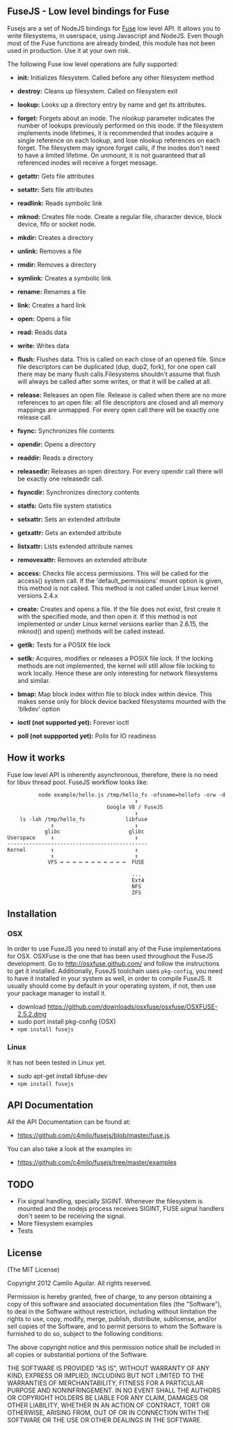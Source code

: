 ## FuseJS - Low level bindings for Fuse
Fusejs are a set of NodeJS bindings for [Fuse](http://fuse.sourceforge.net/) low level API. It allows you to write filesystems, in userspace, using Javascript and NodeJS. Even though most of the Fuse functions are already binded, this module has not been used in production. Use it at your own risk. 

The following Fuse low level operations are fully supported:

* **init:** Initializes filesystem. Called before any other filesystem method
* **destroy:** Cleans up filesystem. Called on filesystem exit
* **lookup:** Looks up a directory entry by name and get its attributes.
* **forget:** Forgets about an inode. The nlookup parameter indicates the number of lookups previously performed on this inode. If the filesystem implements inode lifetimes, it is recommended that inodes acquire a single reference on each lookup, and lose nlookup references on each forget. The filesystem may ignore forget calls, if the inodes don't need to have a limited lifetime. On unmount, it is not guaranteed that all referenced inodes will receive a forget message.

* **getattr:** Gets file attributes
* **setattr:** Sets file attributes
* **readlink:** Reads symbolic link
* **mknod:** Creates file node. Create a regular file, character device, block device, fifo or socket node.
* **mkdir:** Creates a directory
* **unlink:** Removes a file
* **rmdir:** Removes a directory
* **symlink:** Creates a symbolic link
* **rename:** Renames a file
* **link:** Creates a hard link
* **open:** Opens a file 
* **read:** Reads data
* **write:** Writes data
* **flush:** Flushes data. This is called on each close of an opened file. Since file descriptors can be duplicated (dup, dup2, fork), for one open call there may be many flush calls.Filesystems shouldn't assume that flush will always be called after some writes, or that it will be called at all.
* **release:** Releases an open file. Release is called when there are no more references to an open file: all file descriptors are closed and all memory mappings are unmapped. For every open call there will be exactly one release call.
* **fsync:** Synchronizes file contents
* **opendir:** Opens a directory
* **readdir:** Reads a directory
* **releasedir:** Releases an open directory. For every opendir call there will be exactly one releasedir call.
* **fsyncdir:** Synchronizes directory contents
* **statfs:** Gets file system statistics
* **setxattr:** Sets an extended attribute
* **getxattr:** Gets an extended attribute
* **listxattr:** Lists extended attribute names
* **removexattr:** Removes an extended attribute
* **access:** Checks file access permissions. This will be called for the access() system call. If the 'default_permissions' mount option is given, this method is not called. This method is not called under Linux kernel versions 2.4.x
* **create:** Creates and opens a file. If the file does not exist, first create it with the specified mode, and then open it. If this method is not implemented or under Linux kernel versions earlier than 2.6.15, the mknod() and open() methods will be called instead.
* **getlk:** Tests for a POSIX file lock
* **setlk:** Acquires, modifies or releases a POSIX file lock. If the locking methods are not implemented, the kernel will still allow file locking to work locally. Hence these are only interesting for network filesystems and similar.
* **bmap:** Map block index within file to block index within device. This makes sense only for block device backed filesystems mounted with the 'blkdev' option
* **ioctl (not supported yet):** Forever ioctl
* **poll (not suppported yet):** Polls for IO readiness

## How it works
Fuse low level API is inherently asynchronous, therefore, there is no need for libuv thread pool. FuseJS workflow looks like:

```                          
          node example/hello.js /tmp/hello_fs -ofsname=hellofs -orw -d
                                         ↕ 
                                Google V8 / FuseJS
                                         ↕
	ls -lah /tmp/hello_fs             libfuse
         	  ↕                          ↕
       		glibc                      glibc
Userspace     ↕                          ↕
---------------------------------------------         
Kernel        ↕                          ↕	
			  ↕                          ↕
             VFS ↔ ↔ ↔ ↔ ↔ ↔ ↔ ↔ ↔ ↔ ↔  FUSE
             
             							...
                                        Ext4
                                        NFS
                                        ZFS
```

## Installation
### OSX
In order to use FuseJS you need to install any of the Fuse implementations for OSX. OSXFuse is the one that has been used throughout the FuseJS development. Go to http://osxfuse.github.com/ and follow the instructions to get it installed. Additionally, FuseJS toolchain uses `pkg-config`, you need to have it installed in your system as well, in order to compile FuseJS. It usually should come by default in your operating system, if not, then use your package manager to install it.

* download https://github.com/downloads/osxfuse/osxfuse/OSXFUSE-2.5.2.dmg
* sudo port install pkg-config (OSX)
* ```npm install fusejs``` 


### Linux
It has not been tested in Linux yet.

* sudo apt-get install libfuse-dev
* ```npm install fusejs```




## API Documentation
All the API Documentation can be found at:

* https://github.com/c4milo/fusejs/blob/master/fuse.js. 

You can also take a look at the examples in:

* https://github.com/c4milo/fusejs/tree/master/examples


## TODO
* Fix signal handling, specially SIGINT. Whenever the filesystem is mounted and the nodejs process receives SIGINT, FUSE signal handlers don't seem to be receiving the signal.
* More filesystem examples
* Tests

## License
(The MIT License)

Copyright 2012 Camilo Aguilar. All rights reserved.

Permission is hereby granted, free of charge, to any person obtaining a copy
of this software and associated documentation files (the "Software"), to
deal in the Software without restriction, including without limitation the
rights to use, copy, modify, merge, publish, distribute, sublicense, and/or
sell copies of the Software, and to permit persons to whom the Software is
furnished to do so, subject to the following conditions:

The above copyright notice and this permission notice shall be included in
all copies or substantial portions of the Software.

THE SOFTWARE IS PROVIDED "AS IS", WITHOUT WARRANTY OF ANY KIND, EXPRESS OR
IMPLIED, INCLUDING BUT NOT LIMITED TO THE WARRANTIES OF MERCHANTABILITY,
FITNESS FOR A PARTICULAR PURPOSE AND NONINFRINGEMENT. IN NO EVENT SHALL THE
AUTHORS OR COPYRIGHT HOLDERS BE LIABLE FOR ANY CLAIM, DAMAGES OR OTHER
LIABILITY, WHETHER IN AN ACTION OF CONTRACT, TORT OR OTHERWISE, ARISING
FROM, OUT OF OR IN CONNECTION WITH THE SOFTWARE OR THE USE OR OTHER DEALINGS
IN THE SOFTWARE.
